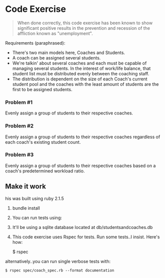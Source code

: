 # Code Exercise
> When done correctly, this code exercise has been known to
> show significant positive results in the prevention and
> recession of the affliction known as "unemployment".

Requirements (paraphrased):
* There's two main models here, Coaches and Students.
* A coach can be assigned several students.
* We're talkin' about several coaches and each must be capable of managing
  several students. In the interest of work/life balance, that student list must
  be distributed evenly between the coaching staff.
* The distribution is dependent on the size of each Coach's current student pool
  and the coaches with the least amount of students are the first to be assigned
  students.

### Problem #1
Evenly assign a group of students to their respective coaches.

### Problem #2
Evenly assign a group of students to their respective coaches regardless of each coach's existing student count.

### Problem #3
Evenly assign a group of students to their respective coaches based on a coach's predetermined workload ratio.


## Make it work
his was built using ruby 2.1.5
1.  bundle install  
2.  You can run tests using:
3.  It'll be using a sqlite database located at db/studentsandcoaches.db
4.  This code exercise uses Rspec for tests. Run some tests..I insist.  Here's how:


      $ rspec

alternatively..you can run single verbose tests with:

    $ rspec spec/coach_spec.rb --format documentation
